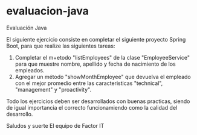 # evaluacion-java
Evaluación Java

El siguiente ejercicio consiste en completar el siguiente proyecto Spring Boot, para que realize las siguientes tareas:

1. Completar el m+etodo "listEmployees" de la clase "EmployeeService" para que muestre nombre, apellido y fecha de nacimiento de los empleados.
2. Agregar un método "showMonthEmployee" que devuelva el empleado con el mejor promedio entre las caracteristicas "technical", "management" y "proactivity".

Todo los ejercicios deben ser desarrollados con buenas practicas, siendo de igual importancia el correcto funcionamiendo como la calidad del desarrollo.

Saludos y suerte
El equipo de Factor IT
